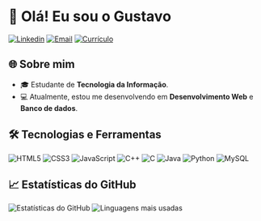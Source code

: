<h1>👋 Olá! Eu sou o Gustavo</h1>
<div>
  <a href="https://www.linkedin.com/in/gustavo-oliveira-de-freitas-43039427a/" target="blank"><img src="https://img.shields.io/badge/LinkedIn-1C1C1C?style=for-the-badge&logo=linkedin&logoColor=0A66C2" alt="Linkedin"/></a>
  <a href="mailto:gustavo.olliveira49@gmail.com" target="blank"><img src="https://img.shields.io/badge/Email-1C1C1C?style=for-the-badge&logo=gmail&logoColor=red" alt="Email"/></a>
  <a href="https://gustaa13.github.io/curriculo/" target="blank"><img src="https://img.shields.io/badge/-Meu%20Curr%C3%ADculo-1C1C1C?style=for-the-badge&logo=google-chrome&logoColor=white" alt="Currículo"/></a>
</div>

<h2>🌐 Sobre mim</h2>
<div>
  <ul>
    <li>🎓 Estudante de <strong>Tecnologia da Informação</strong>.</li>
    <li>💻 Atualmente, estou me desenvolvendo em <strong>Desenvolvimento Web</strong> e <strong>Banco de dados</strong>.</li>
  </ul>
</div>

<h2>🛠️ Tecnologias e Ferramentas</h2>
<div>
  <img src="https://img.icons8.com/?size=55&id=20909&format=png&color=000000" alt="HTML5"/>
  <img src="https://img.icons8.com/?size=55&id=21278&format=png&color=000000" alt="CSS3"/>
  <img src="https://img.icons8.com/?size=55&id=108784&format=png&color=000000" alt="JavaScript"/>
  <img src="https://img.icons8.com/?size=55&id=TpULddJc4gTh&format=png&color=000000" alt="C++"/>
  <img src="https://img.icons8.com/?size=55&id=40670&format=png&color=000000" alt="C"/>
  <img src="https://img.icons8.com/?size=55&id=13679&format=png&color=000000" alt="Java"/>
  <img src="https://img.icons8.com/?size=55&id=13441&format=png&color=000000" alt="Python"/>
  <img src="https://img.icons8.com/?size=55&id=UFXRpPFebwa2&format=png&color=000000" alt="MySQL"/>
</div>

<h2>📈 Estatísticas do GitHub</h2>
<div>
  <img src="https://github-readme-stats.vercel.app/api?username=Gustaa13&show_icons=true&theme=radical" alt="Estatísticas do GitHub"/>
  <img src="https://github-readme-stats.vercel.app/api/top-langs/?username=Gustaa13&layout=compact&theme=radical" alt="Linguagens mais usadas"/>
</div>
